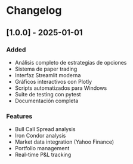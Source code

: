 # Changelog

## [1.0.0] - 2025-01-01

### Added
- Análisis completo de estrategias de opciones
- Sistema de paper trading
- Interfaz Streamlit moderna
- Gráficos interactivos con Plotly
- Scripts automatizados para Windows
- Suite de testing con pytest
- Documentación completa

### Features
- Bull Call Spread analysis
- Iron Condor analysis  
- Market data integration (Yahoo Finance)
- Portfolio management
- Real-time P&L tracking
